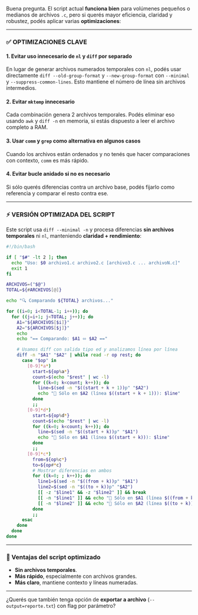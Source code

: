 Buena pregunta. El script actual **funciona bien** para volúmenes pequeños o medianos de archivos `.c`, pero si querés mayor eficiencia, claridad y robustez, podés aplicar varias **optimizaciones**:

---

### ✅ OPTIMIZACIONES CLAVE

#### 1. **Evitar uso innecesario de `nl` y `diff` por separado**

En lugar de generar archivos numerados temporales con `nl`, podés usar directamente `diff --old-group-format` y `--new-group-format` con `--minimal` y `--suppress-common-lines`. Esto mantiene el número de línea sin archivos intermedios.

#### 2. **Evitar `mktemp` innecesario**

Cada combinación genera 2 archivos temporales. Podés eliminar eso usando `awk` y `diff -n` en memoria, si estás dispuesto a leer el archivo completo a RAM.

#### 3. **Usar `comm` y `grep` como alternativa en algunos casos**

Cuando los archivos están ordenados y no tenés que hacer comparaciones con contexto, `comm` es más rápido.

#### 4. **Evitar bucle anidado si no es necesario**

Si sólo querés diferencias contra un archivo base, podés fijarlo como referencia y comparar el resto contra ese.

---

### ⚡ VERSIÓN OPTIMIZADA DEL SCRIPT

Este script usa `diff --minimal -n` y procesa diferencias **sin archivos temporales** ni `nl`, manteniendo **claridad + rendimiento**:

```bash
#!/bin/bash

if [ "$#" -lt 2 ]; then
  echo "Uso: $0 archivo1.c archivo2.c [archivo3.c ... archivoN.c]"
  exit 1
fi

ARCHIVOS=("$@")
TOTAL=${#ARCHIVOS[@]}

echo "🔍 Comparando ${TOTAL} archivos..."

for ((i=0; i<TOTAL-1; i++)); do
  for ((j=i+1; j<TOTAL; j++)); do
    A1="${ARCHIVOS[$i]}"
    A2="${ARCHIVOS[$j]}"
    echo
    echo "== Comparando: $A1 ⬄ $A2 =="

    # Usamos diff con salida tipo ed y analizamos línea por línea
    diff -n "$A1" "$A2" | while read -r op rest; do
      case "$op" in
        [0-9]*a*)
          start=${op%a*}
          count=$(echo "$rest" | wc -l)
          for ((k=0; k<count; k++)); do
            line=$(sed -n "$((start + k + 1))p" "$A2")
            echo "🔼 Sólo en $A2 (línea $((start + k + 1))): $line"
          done
          ;;
        [0-9]*d*)
          start=${op%d*}
          count=$(echo "$rest" | wc -l)
          for ((k=0; k<count; k++)); do
            line=$(sed -n "$((start + k))p" "$A1")
            echo "🔽 Sólo en $A1 (línea $((start + k))): $line"
          done
          ;;
        [0-9]*c*)
          from=${op%c*}
          to=${op#*c}
          # Mostrar diferencias en ambos
          for ((k=0; ; k++)); do
            line1=$(sed -n "$((from + k))p" "$A1")
            line2=$(sed -n "$((to + k))p" "$A2")
            [[ -z "$line1" && -z "$line2" ]] && break
            [[ -n "$line1" ]] && echo "🔽 Sólo en $A1 (línea $((from + k))): $line1"
            [[ -n "$line2" ]] && echo "🔼 Sólo en $A2 (línea $((to + k))): $line2"
          done
          ;;
      esac
    done
  done
done
```

---

### 🚀 Ventajas del script optimizado

* **Sin archivos temporales**.
* **Más rápido**, especialmente con archivos grandes.
* **Más claro**, mantiene contexto y líneas numeradas.

---

¿Querés que también tenga opción de **exportar a archivo** (`--output=reporte.txt`) con flag por parámetro?
